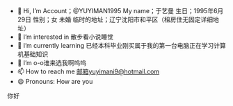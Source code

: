 - 👋 Hi, I’m Account；@YUYIMAN1995 My name；于艺曼 生日；1995年6月29日 性别；女 未婚 临时的地址；辽宁沈阳市和平区（租房住无固定详细地址）
- 👀 I’m interested in 散步看小说睡觉 
- 🌱 I’m currently learning 已经本科毕业刚买属于我的第一台电脑正在学习计算机基础知识
- 💞️ I’m o-o谁来选我啊呜呜
- 📫 How to reach me 邮箱yuyimani9@hotmail.com 
- 😄 Pronouns: How are you 
  





















你好 
